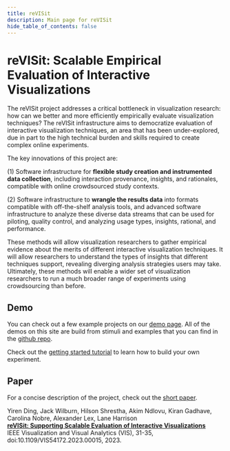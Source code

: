 ```yaml
---
title: reVISit
description: Main page for reVISit
hide_table_of_contents: false
---
```


# reVISit: Scalable Empirical Evaluation of Interactive Visualizations

The reVISit project addresses a critical bottleneck in visualization research: how can we better and more efficiently empirically evaluate visualization techniques? The reVISit infrastructure aims to democratize evaluation of interactive visualization techniques, an area that has been under-explored, due in part to the high technical burden and skills required to create complex online experiments. 

The key innovations of this project are: 

(1) Software infrastructure for **flexible study creation and instrumented data collection**, including interaction provenance, insights, and rationales, compatible with online crowdsourced study contexts. 

(2) Software infrastructure to **wrangle the results data** into formats compatible with off-the-shelf analysis tools, and advanced software infrastructure to analyze these diverse data streams that can be used for piloting, quality control, and analyzing usage types, insights, rational, and performance. 

These methods will allow visualization researchers to gather empirical evidence about the merits of different interactive visualization techniques. It will allow researchers to understand the types of insights that different techniques support, revealing diverging analysis strategies users may take. Ultimately, these methods will enable a wider set of visualization researchers to run a much broader range of experiments using crowdsourcing than before.

## Demo 

You can check out a few example projects on our [demo page]({{site.demo}}). All of the demos on this site are build from stimuli and examples that you can find in the [github repo]({{site.repo}}).

Check out the [getting started tutorial]({{site.baseurl}}/tutorial/) to learn how to build your own experiment. 

## Paper

For a concise description of the project, check out the [short paper](https://vdl.sci.utah.edu/publications/2023_shortpaper_revisit/). 
<div class="note">
<div class="ref">
Yiren Ding, Jack Wilburn, Hilson Shrestha, Akim Ndlovu, Kiran Gadhave, <br/> Carolina Nobre, Alexander Lex, Lane Harrison <br/>
<a href="https://vdl.sci.utah.edu/publications/2023_shortpaper_revisit/"><b>reVISit: Supporting Scalable Evaluation of Interactive Visualizations</b></a>  <br/>
IEEE Visualization and Visual Analytics (VIS), 31-35, doi:10.1109/VIS54172.2023.00015, 2023.
</div>
</div>

<!-- ## Frequently Asked Questions

- _Is reVISit ready for me to use?_  

   Yes! We're looking for early adopters. Things are still evolving, so don't expect a rock-solid, stable framework yet, but we'd love to work with you to deploy your study! -->



